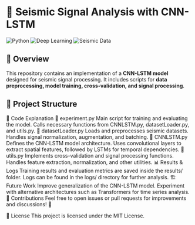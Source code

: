 # 📡 Seismic Signal Analysis with CNN-LSTM

![Python](https://img.shields.io/badge/Python-3.8%2B-blue) ![Deep Learning](https://img.shields.io/badge/Deep%20Learning-TensorFlow-orange) ![Seismic Data](https://img.shields.io/badge/Seismic%20Data-Processing-green)

## 📌 Overview  
This repository contains an implementation of a **CNN-LSTM model** designed for seismic signal processing. It includes scripts for **data preprocessing, model training, cross-validation, and signal processing**.  

## 📁 Project Structure  

📜 Code Explanation
🔹 experiment.py
Main script for training and evaluating the model.
Calls necessary functions from CNNLSTM.py, datasetLoader.py, and utils.py.
🔹 datasetLoader.py
Loads and preprocesses seismic datasets.
Handles signal normalization, augmentation, and batching.
🔹 CNNLSTM.py
Defines the CNN-LSTM model architecture.
Uses convolutional layers to extract spatial features, followed by LSTMs for temporal dependencies.
🔹 utils.py
Implements cross-validation and signal processing functions.
Handles feature extraction, normalization, and other utilities.
📊 Results & Logs
Training results and evaluation metrics are saved inside the results/ folder.
Logs can be found in the logs/ directory for further analysis.
🏗 Future Work
Improve generalization of the CNN-LSTM model.
Experiment with alternative architectures such as Transformers for time series analysis.
🤝 Contributions
Feel free to open issues or pull requests for improvements and discussions! 🚀

📜 License
This project is licensed under the MIT License.
